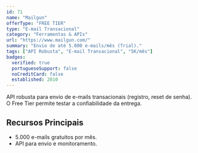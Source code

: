 ```yaml
---
id: 71
name: "Mailgun"
offerType: "FREE TIER"
type: "E-mail Transacional"
category: "Ferramentas & APIs"
url: "https://www.mailgun.com/"
summary: "Envio de até 5.000 e-mails/mês (Trial)."
tags: ["API Robusta", "E-mail Transacional", "5K/mês"]
badges:
  verified: true
  portugueseSupport: false
  noCreditCard: false
  established: 2010
---
```


API robusta para envio de e-mails transacionais (registro, reset de senha). O Free Tier permite testar a confiabilidade da entrega.

## Recursos Principais

- 5.000 e-mails gratuitos por mês.
- API para envio e monitoramento.
